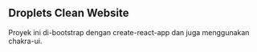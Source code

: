 ## Droplets Clean Website
Proyek ini di-bootstrap dengan create-react-app dan juga menggunakan chakra-ui.
